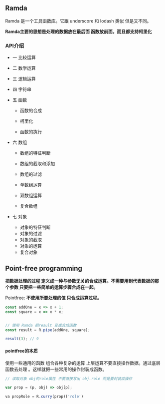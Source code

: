 ## Ramda

Ramda 是一个工具函数库。它跟 underscore 和 lodash 类似 但是又不同。

**Ramda主要的思想是处理的数据放在最后面 函数放前面。而且都支持柯里化**





### API介绍



* 一 比较运算

* 二 数学运算

* 三 逻辑运算

* 四 字符串

* 五 函数

  * 函数的合成

  * 柯里化

  * 函数的执行

* 六 数组

  * 数组的特征判断

  * 数组的截取和添加

  * 数组的过滤

  * 单数组运算

  * 双数组运算

  * 复合数组

* 七 对象

  * 对象的特征判断
  * 对象的过滤
  * 对象的截取
  * 对象的运算
  * 复合对象





## Point-free programming

**把数据处理的过程 定义成一种与参数无关的合成运算。不需要用到代表数据的那个参数 只要把一些简单的运算步骤合成在一起。**



Pointfree: **不使用所要处理的值 只合成运算过程。**

```javascript
const addOne = x => x + 1;
const square = x => x * x;


// 使用 Ramda 把result 变成合成函数
const result = R.pipe(addOne, square);

result(3); // 9
```



#### pointfree的本质

使用一些通用的函数 组合各种复杂的运算 上层运算不要直接操作数据。通过底层函数去处理 。这样就把一些常用的操作封装成函数。

```javascript
// 读取对象 obj的role属性 不要直接写出 obj.role 而是要封装成操作

var prop = (p, obj) => obj[p];

va propRole = R.curry(prop)('role')
```



















































